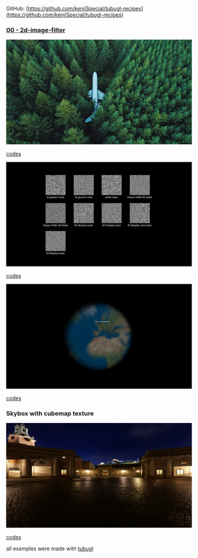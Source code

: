 GitHub: [https://github.com/kenjiSpecial/tubugl-recipes](https://github.com/kenjiSpecial/tubugl-recipes)

### [00 - 2d-image-filter](./app00/index.html)

[![](./app00/thumbnail.png)](./app00/index.html)

[codes](https://github.com/kenjiSpecial/tubugl-3d-shape/blob/master/examples/app00) 

[![](./app01/thumbnail.png)](./app01/index.html)

[codes](https://github.com/kenjiSpecial/tubugl-recipes/tree/master/recipes/01-noise) 

[![](./app02/thumbnail.png)](./app02/index.html)

[codes](https://github.com/kenjiSpecial/tubugl-recipes/tree/master/recipes/02-fur-earth) 

### Skybox with cubemap texture

[![](./app03/thumbnail.png)](./app03/index.html)

[codes](https://github.com/kenjiSpecial/tubugl-recipes/tree/master/recipes/03-cube-map-texture) 


all examples were made with [tubugl](https://github.com/kenjiSpecial/tubugl)

